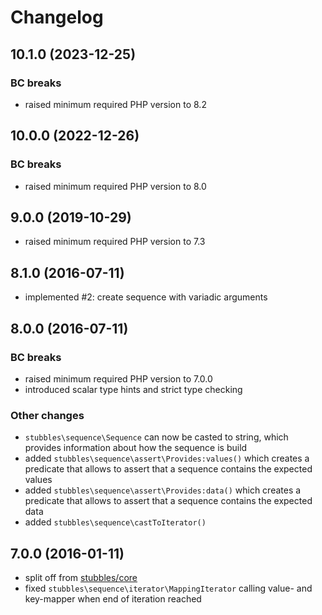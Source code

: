 # Changelog

## 10.1.0 (2023-12-25)

### BC breaks

* raised minimum required PHP version to 8.2

## 10.0.0 (2022-12-26)

### BC breaks

* raised minimum required PHP version to 8.0

## 9.0.0 (2019-10-29)

* raised minimum required PHP version to 7.3

## 8.1.0 (2016-07-11)

* implemented #2: create sequence with variadic arguments

## 8.0.0 (2016-07-11)

### BC breaks

* raised minimum required PHP version to 7.0.0
* introduced scalar type hints and strict type checking

### Other changes

* `stubbles\sequence\Sequence` can now be casted to string, which provides information about how the sequence is build
* added `stubbles\sequence\assert\Provides:values()` which creates a predicate that allows to assert that a sequence contains the expected values
* added `stubbles\sequence\assert\Provides:data()` which creates a predicate that allows to assert that a sequence contains the expected data
* added `stubbles\sequence\castToIterator()`

## 7.0.0 (2016-01-11)

* split off from [stubbles/core](https://github.com/stubbles/stubbles-core)
* fixed `stubbles\sequence\iterator\MappingIterator` calling value- and key-mapper when end of iteration reached

